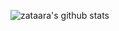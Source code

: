 
![zataara's github stats](https://github-readme-stats.vercel.app/api?username=zataara&count_private=true&show_icons=true&theme=midnight-purple)


